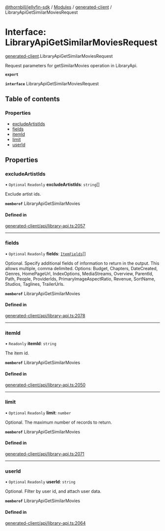 [@thornbill/jellyfin-sdk](../README.md) / [Modules](../modules.md) / [generated-client](../modules/generated_client.md) / LibraryApiGetSimilarMoviesRequest

# Interface: LibraryApiGetSimilarMoviesRequest

[generated-client](../modules/generated_client.md).LibraryApiGetSimilarMoviesRequest

Request parameters for getSimilarMovies operation in LibraryApi.

**`export`**

**`interface`** LibraryApiGetSimilarMoviesRequest

## Table of contents

### Properties

- [excludeArtistIds](generated_client.LibraryApiGetSimilarMoviesRequest.md#excludeartistids)
- [fields](generated_client.LibraryApiGetSimilarMoviesRequest.md#fields)
- [itemId](generated_client.LibraryApiGetSimilarMoviesRequest.md#itemid)
- [limit](generated_client.LibraryApiGetSimilarMoviesRequest.md#limit)
- [userId](generated_client.LibraryApiGetSimilarMoviesRequest.md#userid)

## Properties

### excludeArtistIds

• `Optional` `Readonly` **excludeArtistIds**: `string`[]

Exclude artist ids.

**`memberof`** LibraryApiGetSimilarMovies

#### Defined in

[generated-client/api/library-api.ts:2057](https://github.com/thornbill/jellyfin-sdk-typescript/blob/c68c853/src/generated-client/api/library-api.ts#L2057)

___

### fields

• `Optional` `Readonly` **fields**: [`ItemFields`](../enums/generated_client.ItemFields.md)[]

Optional. Specify additional fields of information to return in the output. This allows multiple, comma delimited. Options: Budget, Chapters, DateCreated, Genres, HomePageUrl, IndexOptions, MediaStreams, Overview, ParentId, Path, People, ProviderIds, PrimaryImageAspectRatio, Revenue, SortName, Studios, Taglines, TrailerUrls.

**`memberof`** LibraryApiGetSimilarMovies

#### Defined in

[generated-client/api/library-api.ts:2078](https://github.com/thornbill/jellyfin-sdk-typescript/blob/c68c853/src/generated-client/api/library-api.ts#L2078)

___

### itemId

• `Readonly` **itemId**: `string`

The item id.

**`memberof`** LibraryApiGetSimilarMovies

#### Defined in

[generated-client/api/library-api.ts:2050](https://github.com/thornbill/jellyfin-sdk-typescript/blob/c68c853/src/generated-client/api/library-api.ts#L2050)

___

### limit

• `Optional` `Readonly` **limit**: `number`

Optional. The maximum number of records to return.

**`memberof`** LibraryApiGetSimilarMovies

#### Defined in

[generated-client/api/library-api.ts:2071](https://github.com/thornbill/jellyfin-sdk-typescript/blob/c68c853/src/generated-client/api/library-api.ts#L2071)

___

### userId

• `Optional` `Readonly` **userId**: `string`

Optional. Filter by user id, and attach user data.

**`memberof`** LibraryApiGetSimilarMovies

#### Defined in

[generated-client/api/library-api.ts:2064](https://github.com/thornbill/jellyfin-sdk-typescript/blob/c68c853/src/generated-client/api/library-api.ts#L2064)
